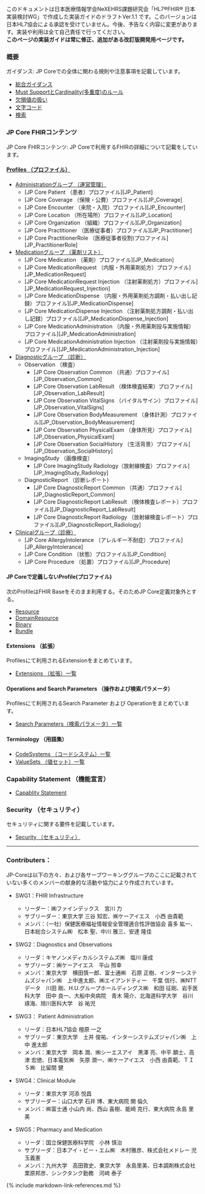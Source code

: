 このドキュメントは日本医療情報学会NeXEHRS課題研究会「HL7®FHIR® 日本実装検討WG」で作成した実装ガイドのドラフトVer.1.1 です。このバージョンは日本HL7協会による承認を受けていません。今後、予告なく内容に変更があります。実装や利用は全て自己責任で行ってください。 <br/>
**このページの実装ガイドは常に修正、追加がある改訂版開発用ページです。**

### 概要
ガイダンス: JP Coreでの全体に関わる規則や注意事項を記載しています。
* [総合ガイダンス](guide-general.html)
* [Must SupportとCardinality(多重度)のルール](guide-mustSupportCardinality.html)
* [欠損値の扱い](guide-handlingOfNonExistentData.html)
* [文字コード](guide-characterEncoding.html)
* [検索](guide-stringSearch.html)

### JP Core FHIRコンテンツ
JP Core FHIRコンテンツ: JP Coreで利用するFHIRの詳細について記載をしています。

#### [Profiles （プロファイル）](artifacts.html#structures-resource-profiles)
* [Administrationグループ （運営管理）](group-administration.html)
  * [JP Core Patient （患者）プロファイル][JP_Patient]
  * [JP Core Coverage （保険・公費）プロファイル][JP_Coverage]
  * [JP Core Encounter （来院・入院）プロファイル][JP_Encounter]
  * [JP Core Location （所在場所）プロファイル][JP_Location]
  * [JP Core Organization （組織）プロファイル][JP_Organization]
  * [JP Core Practitioner （医療従事者）プロファイル][JP_Practitioner]
  * [JP Core PractitionerRole （医療従事者役割)プロファイル][JP_PractitionerRole]
* [Medicationグループ （薬剤リスト）](group-medication.html)
  * [JP Core Medication （薬剤）プロファイル][JP_Medication]
  * [JP Core MedicationRequest （内服・外用薬剤処方）プロファイル][JP_MedicationRequest]
  * [JP Core MedicationRequest Injection （注射薬剤処方）プロファイル][JP_MedicationRequest_Injection]
  * [JP Core MedicationDispense （内服・外用薬剤処方調剤・払い出し記録）プロファイル][JP_MedicationDispense]
  * [JP Core MedicationDispense Injection （注射薬剤処方調剤・払い出し記録）プロファイル][JP_MedicationDispense_Injection]
  * [JP Core MedicationAdministration （内服・外用薬剤投与実施情報）プロファイル][JP_MedicationAdministration]
  * [JP Core MedicationAdministration Injection （注射薬剤投与実施情報）プロファイル][JP_MedicationAdministration_Injection]
* [Diagnosticグループ （診断）](group-diagnostic.html)
  * Observation （検査）
    * [JP Core Observation Common （共通）プロファイル][JP_Observation_Common]
    * [JP Core Observation LabResult （検体検査結果）プロファイル][JP_Observation_LabResult]
    * [JP Core Observation VitalSigns （バイタルサイン）プロファイル][JP_Observation_VitalSigns]
    * [JP Core Observation BodyMeasurement （身体計測）プロファイル][JP_Observation_BodyMeasurement]
    * [JP Core Observation PhysicalExam （身体所見）プロファイル][JP_Observation_PhysicalExam]
    * [JP Core Observation SocialHistory （生活背景）プロファイル][JP_Observation_SocialHistory]
  * ImagingStudy （画像検査）
    * [JP Core ImagingStudy Radiology（放射線検査）プロファイル][JP_ImagingStudy_Radiology]
  * DiagnosticReport （診断レポート)
    * [JP Core DiagnosticReport Common （共通）プロファイル][JP_DiagnosticReport_Common]
    * [JP Core DiagnosticReport LabResult （検体検査レポート）プロファイル][JP_DiagnosticReport_LabResult]
    * [JP Core DiagnosticReport Radiology （放射線検査レポート）プロファイル][JP_DiagnosticReport_Radiology]
* [Clinicalグループ（診療）](group-clinical.html)
  * [JP Core AllergyIntolerance （アレルギー不耐症）プロファイル][JP_AllergyIntolerance]
  * [JP Core Condition （状態）プロファイル][JP_Condition]
  * [JP Core Procedure （処置）プロファイル][JP_Procedure]

#### JP Coreで定義しないProfile(プロファイル)
次のProfileはFHIR Baseをそのまま利用する。そのためJP Core定義対象外とする。
* [Resource](https://www.hl7.org/fhir/resource.html)
* [DomainResource](https://www.hl7.org/fhir/domainresource.html)
* [Binary](https://www.hl7.org/fhir/binary.html)
* [Bundle](https://www.hl7.org/fhir/bundle.html)

#### Extensions （拡張）
Profilesにて利用されるExtensionをまとめています。
- [Extensions （拡張）一覧](artifacts.html#structures-extension-definitions)

#### Operations and Search Parameters （操作および検索パラメータ）
Profilesにて利用されるSearch Parameter および Operationをまとめています。
- [Search Parameters（検索パラメータ）一覧](group-searchParameter.html)

#### Terminology （用語集）
- [CodeSystems （コードシステム）一覧](artifacts.html#terminology-code-systems)
- [ValueSets （値セット）一覧](artifacts.html#terminology-value-sets)

### Capability Statement （機能宣言）
- [Capablity Statement](group-capabilityStatement.html)

### Security （セキュリティ）
セキュリティに関する要件を記載しています。
 - [Security （セキュリティ）](security.html)

---
### Contributers：
JP-Coreは以下の方々、および各サーブワーキンググループのここに記載されていない多くのメンバーの献身的な活動や協力により作成されています。
* SWG1：FHIR Infrastructure
  * リーダー：㈱ファインデックス　宮川 力
  * サブリーダー：東京大学 三谷 知宏、㈱ケーアイエス　小西 由貴範
  * メンバ：（一社）保健医療福祉情報安全管理適合性評価協会 喜多 紘一、日本総合システム㈱　松本 聖、中川 雅三、安達 隆佳

* SWG2：Diagnostics and Observations
  * リーダ：キヤノンメディカルシステムズ㈱　塩川 康成
  * サブリーダ：㈱ケーアイエス　平山 照幸
  * メンバ：東京大学　横田慎一郎、富士通㈱　石原 正樹、インターシステムズジャパン㈱　上中進太郎、㈱エイアンドティー　千葉 信行、㈱NTTデータ　川田 剛、H.U.グループホールディングス㈱　和田 征剛、岩手医科大学　田中 良一、大船中央病院　青木 陽介、北海道科学大学　谷川 琢海、旭川医科大学　谷 祐児

* SWG3： Patient Administration
  * リーダ：日本HL7協会 檀原 一之
  * サブリーダ：東京大学　土井 俊祐、インターシステムズジャパン㈱　上中 進太郎
  * メンバ：東京大学　岡本 潤、㈱シーエスアイ　黒澤 亮、中平 顕士、高津 宏徳、日本電気㈱　矢原 潤一、㈱ケーアイエス　小西 由貴範、ＴＩＳ㈱　比留間 健

* SWG4：Clinical Module
  * リーダ：東京大学 河添 悦昌
  * サブリーダー：山口大学 石井 博、東大病院 関 倫久
  * メンバ：㈱富士通 小山内 尚、西山 喜樹、能崎 克行、東大病院 永島 里美

* SWG5：Pharmacy and Medication
  * リーダ：国立保健医療科学院　小林 慎治
  * サブリーダ：日本アイ・ビー・エム㈱　木村雅彦、株式会社メドレー 児玉義憲
  * メンバ：九州大学　高田敦史、東京大学　永島里美、日本調剤株式会社　栗原邦彦、シンクタンク勤務　河﨑 泰子

{% include markdown-link-references.md %}
